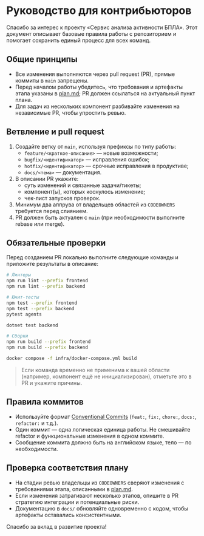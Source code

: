 # Руководство для контрибьюторов

Спасибо за интерес к проекту «Сервис анализа активности БПЛА». Этот документ описывает базовые правила работы с репозиторием и помогает сохранить единый процесс для всех команд.

## Общие принципы

* Все изменения выполняются через pull request (PR), прямые коммиты в `main` запрещены.
* Перед началом работы убедитесь, что требования и артефакты этапа указаны в [plan.md](plan.md); PR должен ссылаться на актуальный пункт плана.
* Для задач из нескольких компонент разбивайте изменения на независимые PR, чтобы упростить ревью.

## Ветвление и pull request

1. Создайте ветку от `main`, используя префиксы по типу работы:
   * `feature/<краткое-описание>` — новые возможности;
   * `bugfix/<идентификатор>` — исправления ошибок;
   * `hotfix/<идентификатор>` — срочные исправления в продуктиве;
   * `docs/<тема>` — документация.
2. В описании PR укажите:
   * суть изменений и связанные задачи/тикеты;
   * компонент(ы), которых коснулось изменение;
   * чек-лист запусков проверок.
3. Минимум два аппрува от владельцев областей из `CODEOWNERS` требуется перед слиянием.
4. PR должен быть актуален с `main` (при необходимости выполните rebase или merge).

## Обязательные проверки

Перед созданием PR локально выполните следующие команды и приложите результаты в описание:

```bash
# Линтеры
npm run lint --prefix frontend
npm run lint --prefix backend

# Юнит-тесты
npm test --prefix frontend
npm test --prefix backend
pytest agents

dotnet test backend

# Сборки
npm run build --prefix frontend
npm run build --prefix backend

docker compose -f infra/docker-compose.yml build
```

> Если команда временно не применима к вашей области (например, компонент ещё не инициализирован), отметьте это в PR и укажите причины.

## Правила коммитов

* Используйте формат [Conventional Commits](https://www.conventionalcommits.org/ru/v1.0.0/) (`feat:`, `fix:`, `chore:`, `docs:`, `refactor:` и т.д.).
* Один коммит — одна логическая единица работы. Не смешивайте refactor и функциональные изменения в одном коммите.
* Сообщение коммита должно быть на английском языке, тело — по необходимости.

## Проверка соответствия плану

* На стадии ревью владельцы из `CODEOWNERS` сверяют изменения с требованиями этапа, описанными в [plan.md](plan.md).
* Если изменения затрагивают несколько этапов, опишите в PR стратегию интеграции и потенциальные риски.
* Документацию в `docs/` обновляйте одновременно с кодом, чтобы артефакты оставались консистентными.

Спасибо за вклад в развитие проекта!
